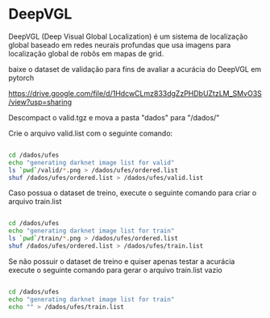 # DeepVGL

DeepVGL (Deep Visual Global Localization) é um sistema de localização global baseado em redes neurais profundas que usa imagens
para localização global de robôs em mapas de grid.


baixe o dataset de validação para fins de avaliar a acurácia do DeepVGL em pytorch
 
https://drive.google.com/file/d/1HdcwCLmz833dgZzPHDbUZtzLM_SMvO3S/view?usp=sharing

Descompact o valid.tgz e mova a pasta "dados" para "/dados/"

Crie o arquivo valid.list com o seguinte comando:

```bash

cd /dados/ufes
echo "generating darknet image list for valid"
ls `pwd`/valid/*.png > /dados/ufes/ordered.list
shuf /dados/ufes/ordered.list > /dados/ufes/valid.list

```

Caso possua o dataset de treino, execute o seguinte comando para criar o arquivo train.list

```bash

cd /dados/ufes
echo "generating darknet image list for train"
ls `pwd`/train/*.png > /dados/ufes/ordered.list
shuf /dados/ufes/ordered.list > /dados/ufes/train.list

```

Se não possuir o dataset de treino e quiser apenas testar a acurácia execute o seguinte comando para gerar o arquivo train.list vazio


```bash

cd /dados/ufes
echo "generating darknet image list for train"
echo "" > /dados/ufes/train.list

```

